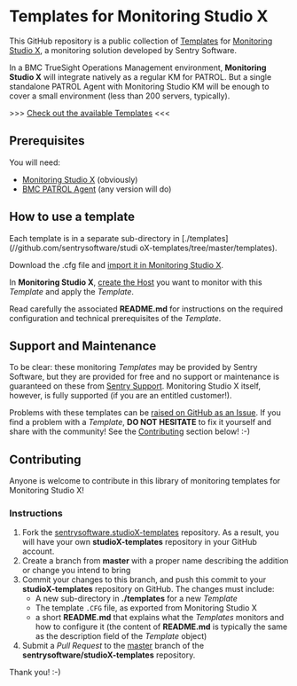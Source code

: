 # Templates for Monitoring Studio X

This GitHub repository is a public collection of [Templates](//www.sentrysoftware.com/library/swsyx/hosts-templates.html) for [Monitoring Studio X](//www.sentrysoftware.com/products/km-monitoring-studio-x.html), a monitoring solution developed by Sentry Software.

In a BMC TrueSight Operations Management environment, **Monitoring Studio X** will integrate natively as a regular KM for PATROL. But a single standalone PATROL Agent with Monitoring Studio KM will be enough to cover a small environment (less than 200 servers, typically).

&gt;&gt;&gt; [Check out the available Templates](//github.com/sentrysoftware/studioX-templates/tree/master/templates) &lt;&lt;&lt;

## Prerequisites

You will need:

* [Monitoring Studio X](//www.sentrysoftware.com/products/km-monitoring-studio-x.html) (obviously)
* [BMC PATROL Agent](//docs.bmc.com/docs/PATROLAgent/11302/installing-828956013.html) (any version will do)

## How to use a template

Each template is in a separate sub-directory in [./templates](//github.com/sentrysoftware/studi
oX-templates/tree/master/templates).

Download the .cfg file and [import it in Monitoring Studio X](//www.sentrysoftware.com/library/swsyx/hosts-templates.html#Importing_a_Template).

In **Monitoring Studio X**, [create the Host](//www.sentrysoftware.com/library/swsyx/hosts-templates.html#Step_1_Defining_Hosts) you want to monitor with this *Template* and apply the *Template*.

Read carefully the associated **README.md** for instructions on the required configuration and technical prerequisites of the *Template*.

## Support and Maintenance

To be clear: these monitoring *Templates* may be provided by Sentry Software, but they are provided for free and no support or maintenance is guaranteed on these from [Sentry Support](//www.sentrysoftware.com/support/maintenance-policy.html). Monitoring Studio X itself, however, is fully supported (if you are an entitled customer!).

Problems with these templates can be [raised on GitHub as an Issue](//github.com/sentrysoftware/studioX-templates/issues). If you find a problem with a *Template*, **DO NOT HESITATE** to fix it yourself and share with the community! See the [Contributing](CONTRIBUTING.md) section below! :-)

## Contributing

Anyone is welcome to contribute in this library of monitoring templates for Monitoring Studio X!

### Instructions

1. Fork the [sentrysoftware.studioX-templates](//github.com/sentrysoftware/studioX-templates) repository. As a result, you will have your own **studioX-templates** repository in your GitHub account.
2. Create a branch from **master** with a proper name describing the addition or change you intend to bring
3. Commit your changes to this branch, and push this commit to your **studioX-templates** repository on GitHub. The changes must include:
    * A new sub-directory in **./templates** for a new *Template*
    * The template `.CFG` file, as exported from Monitoring Studio X
    * a short **README.md** that explains what the *Templates* monitors and how to configure it (the content of **README.md** is typically the same as the description field of the *Template* object)
4. Submit a *Pull Request* to the [master](//github.com/sentrysoftware/studioX-templates/tree/master) branch of the **sentrysoftware/studioX-templates** repository.

Thank you! :-)
